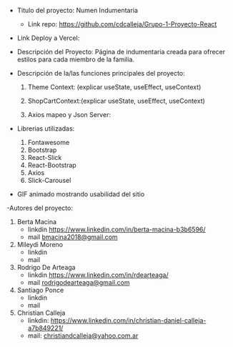  - Titulo del proyecto: Numen Indumentaria
    - Link repo: https://github.com/cdcalleja/Grupo-1-Proyecto-React

 - Link Deploy a Vercel:

 - Descripción del Proyecto: Página de indumentaria creada para ofrecer estilos para cada miembro de la familia.

 - Descripción de la/las funciones principales del proyecto: 

      1) Theme Context: (explicar useState, useEffect, useContext)

      2) ShopCartContext:(explicar useState, useEffect, useContext)

      3) Axios mapeo y Json Server:

 - Librerias utilizadas:
  
    1) Fontawesome
    2) Bootstrap
    3) React-Slick
    4) React-Bootstrap
    5) Axios
    6) Slick-Carousel

- GIF animado mostrando usabilidad del sitio

-Autores del proyecto:
  1)  Berta Macina
      * linkdin https://www.linkedin.com/in/berta-macina-b3b6596/
      * mail bmacina2018@gmail.com
  2)  Mileydi Moreno
      * linkdin
      * mail
  3)  Rodrigo De Arteaga
      * linkdin https://www.linkedin.com/in/rdearteaga/
      * mail rodrigodearteaga@gmail.com
  4)  Santiago Ponce
      * linkdin
      * mail
  5)  Christian Calleja
      * linkdin: https://www.linkedin.com/in/christian-daniel-calleja-a7b849221/
      * mail: christiandcalleja@yahoo.com.ar





